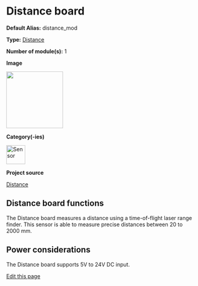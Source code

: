 # Distance board
<div class="cust_sheet" markdown="1">
<p class="cust_sheet-title" markdown="1"><strong>Default Alias:</strong> distance_mod</p>
<p class="cust_sheet-title" markdown="1"><strong>Type:</strong> <a href="/pages/high/modules_list/distance.md">Distance</a></p>
<p class="cust_sheet-title" markdown="1"><strong>Number of module(s):</strong> 1</p>
<p class="cust_sheet-title" markdown="1"><strong>Image</strong></p>
<p class="cust_indent" markdown="1"><img height="150" src="{{img_path}}/distance-module.png"></p>
<p class="cust_sheet-title" markdown="1"><strong>Category(-ies)</strong></p>
<p class="cust_indent" markdown="1">
<img height="50" src="{{img_path}}/sticker-sensor.png" title="Sensor">
</p>
<p class="cust_sheet-title" markdown="1"><strong>Project source </strong></p>
<a class="github-button" data-size="large" aria-label="Star Luos-io/Luos on GitHub" href="https://github.com/Luos-io/examples/tree/master/Projects/Distance" target="_blank">Distance</a>
</div>

## Distance board functions
The Distance board measures a distance using a time-of-flight laser range finder. This sensor is able to measure precise distances between 20 to 2000 mm.

## Power considerations
The Distance board supports 5V to 24V DC input.

<div class="cust_edit_page"><a href="https://{{gh_path}}{{boards_path}}/distance.md">Edit this page</a></div>

